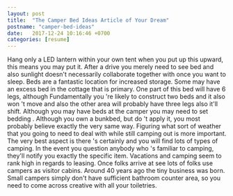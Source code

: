 ```yaml
---
layout: post
title:  "The Camper Bed Ideas Article of Your Dream"
postname: "camper-bed-ideas"
date:   2017-12-24 10:16:46 +0700
categories: [resume]
---
```

Hang only a LED lantern within your own tent when you put up this upward, this means you may put it. After a drive you merely need to see bed and also sunlight doesn't necessarily collaborate together with once you want to sleep. Beds are a fantastic location for increased storage. Some may have an excess bed in the cottage that is primary. One part of this bed will have 6 legs, although Fundamentally you 're likely to construct two beds and it also won 't move and also the other area will probably have three legs also it'll shift. Although you may have beds at the camper you may need to set bedding . Although you own a bunkbed, but do 't apply it, you most probably believe exactly the very same way. Figuring what sort of weather that you going to need to deal with while still camping out is more important. The very best aspect is there 's certainly and you will find lots of types of camping. In the event you question anybody who 's familiar to camping, they'll notify you exactly the specific item. Vacations and camping seem to rank high in regards to leasing. Once folks arrive at see lots of folks use campers as visitor cabins. Around 40 years ago the tiny business was born. Small campers simply don't have sufficient bathroom counter area, so you need to come across creative with all your toiletries.
